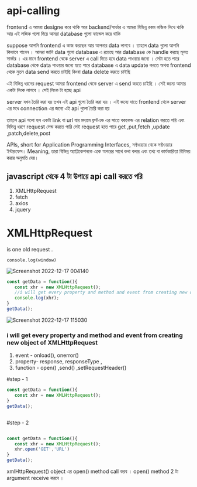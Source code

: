 # api-calling

frontend এ আমরা designe করে থাকি আর backend/সার্ভার  এ আমরা বিভিন্ন রকম লজিক লিখে থাকি আর এই লজিক গলো দিয়ে আমরা database
গুলো হ্যান্ডেল করে থাকি 

suppose আপনি frontend এ কাজ করছেন আর আপনার data লাগবে । তাহলে data গুলো আপনি কিভাবে পাবেন । আমরা জানি data গুলো database এ রয়েছে আর database কে handle করছে মূলত সার্ভার । এর মানে frontend থেকে server এ call দিতে হবে data পাওয়ার জন্যে । 
সেটা হতে পারে database থেকে data পাওয়ার জন্যে 
হতে পারে database এ data update করতে 
অথবা frontend থেকে নুতন data send করতে চাইছি 
কিংবা data delete করতে চাইছি 


এই বিভিন্ন ধরনের request আমরা frontend থেকে server এ send করতে চাইছি । সেই জন্যে আমার একটা লিংক লাগবে । সেই লিংক টা হচ্ছে api 

server যখন তৈরি করা হয় তখন এই api গুলো তৈরি করা হয় । এই জন্যে যাতে frontend থেকে server এর মধে connection এর জন্যে এই api গুলো তৈরি করা হয় 


তাহলে api গলো হল একটা link  বা url যার মদ্যমে ফ্রন্টএন্ড এর সাতে বককেন্ড এর relation করতে পরি এবং বিভিন্ন ধরণে request সেন্ড করতে পারি 
সেই request হতে পারে get ,put,fetch ,update ,patch,delete,post 

APIs, short for Application Programming Interfaces, সফ্টওয়্যার থেকে সফ্টওয়্যার ইন্টারফেস। Meaning, তারা বিভিন্ন অ্যাপ্লিকেশনকে একে অপরের সাথে কথা বলার এবং তথ্য বা কার্যকারিতা বিনিময় করার অনুমতি দেয়।

## javascript থেকে 4 টা উপায়ে api call করতে পরি 
1. XMLHttpRequest
2. fetch
3. axios
4. jquery

# XMLHttpRequest 
is one old request .

```console
console.log(window)
```
![Screenshot 2022-12-17 004140](https://user-images.githubusercontent.com/48369328/208167456-4ae0f5a6-f1e5-450d-9169-9e0959615e5b.png)


```javascript
const getData = function(){
   const xhr = new XMLHttpRequest();
   //i will get every property and method and event from creating new object of XMLHttpRequest
   console.log(xhr);  
}
getData();

```

![Screenshot 2022-12-17 115030](https://user-images.githubusercontent.com/48369328/208227578-1a1336ec-6568-4276-86d4-2d2aa5794eaa.png)

###  i will get every property and method and event from creating new object of XMLHttpRequest
 1. event - onload(), onerror()
 2. property- response, responseType ,
 3. function -  open() ,send() ,setRequestHeader()

#step - 1

```javascript
const getData = function(){
   const xhr = new XMLHttpRequest(); 
}
getData();



```
#step - 2

```javascript

const getData = function(){
   const xhr = new XMLHttpRequest();
   xhr.open('GET','URL')  
}
getData();

```
xmlHttpRequest() object এর open() method call করব । open() method 2 টা argument receive করবে । 



